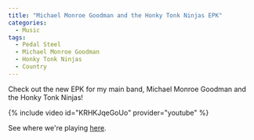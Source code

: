 ```yaml
---
title: "Michael Monroe Goodman and the Honky Tonk Ninjas EPK"
categories:
  - Music
tags:
  - Pedal Steel
  - Michael Monroe Goodman
  - Honky Tonk Ninjas
  - Country
---
```


Check out the new EPK for my main band, Michael Monroe Goodman and the Honky Tonk Ninjas!

{% include video id="KRHKJqeGoUo" provider="youtube" %}

See where we're playing [here](http://www.michaelmonroegoodman.com).
